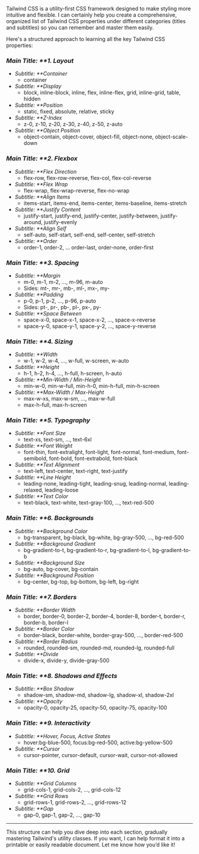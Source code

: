 Tailwind CSS is a utility-first CSS framework designed to make styling more intuitive and flexible. I can certainly help you create a comprehensive, organized list of Tailwind CSS properties under different categories (titles and subtitles) so you can remember and master them easily.

Here's a structured approach to learning all the key Tailwind CSS properties:

### _Main Title: \*\*1. Layout_

- _Subtitle: \*\*Container_
  - container
- _Subtitle: \*\*Display_
  - block, inline-block, inline, flex, inline-flex, grid, inline-grid, table, hidden
- _Subtitle: \*\*Position_
  - static, fixed, absolute, relative, sticky
- _Subtitle: \*\*Z-Index_
  - z-0, z-10, z-20, z-30, z-40, z-50, z-auto
- _Subtitle: \*\*Object Position_
  - object-contain, object-cover, object-fill, object-none, object-scale-down

### _Main Title: \*\*2. Flexbox_

- _Subtitle: \*\*Flex Direction_
  - flex-row, flex-row-reverse, flex-col, flex-col-reverse
- _Subtitle: \*\*Flex Wrap_
  - flex-wrap, flex-wrap-reverse, flex-no-wrap
- _Subtitle: \*\*Align Items_
  - items-start, items-end, items-center, items-baseline, items-stretch
- _Subtitle: \*\*Justify Content_
  - justify-start, justify-end, justify-center, justify-between, justify-around, justify-evenly
- _Subtitle: \*\*Align Self_
  - self-auto, self-start, self-end, self-center, self-stretch
- _Subtitle: \*\*Order_
  - order-1, order-2, ... order-last, order-none, order-first

### _Main Title: \*\*3. Spacing_

- _Subtitle: \*\*Margin_
  - m-0, m-1, m-2, ..., m-96, m-auto
  - Sides: mt-, mr-, mb-, ml-, mx-, my-
- _Subtitle: \*\*Padding_
  - p-0, p-1, p-2, ..., p-96, p-auto
  - Sides: pt-, pr-, pb-, pl-, px-, py-
- _Subtitle: \*\*Space Between_
  - space-x-0, space-x-1, space-x-2, ..., space-x-reverse
  - space-y-0, space-y-1, space-y-2, ..., space-y-reverse

### _Main Title: \*\*4. Sizing_

- _Subtitle: \*\*Width_
  - w-1, w-2, w-4, ..., w-full, w-screen, w-auto
- _Subtitle: \*\*Height_
  - h-1, h-2, h-4, ..., h-full, h-screen, h-auto
- _Subtitle: \*\*Min-Width / Min-Height_
  - min-w-0, min-w-full, min-h-0, min-h-full, min-h-screen
- _Subtitle: \*\*Max-Width / Max-Height_
  - max-w-xs, max-w-sm, ..., max-w-full
  - max-h-full, max-h-screen

### _Main Title: \*\*5. Typography_

- _Subtitle: \*\*Font Size_
  - text-xs, text-sm, ..., text-6xl
- _Subtitle: \*\*Font Weight_
  - font-thin, font-extralight, font-light, font-normal, font-medium, font-semibold, font-bold, font-extrabold, font-black
- _Subtitle: \*\*Text Alignment_
  - text-left, text-center, text-right, text-justify
- _Subtitle: \*\*Line Height_
  - leading-none, leading-tight, leading-snug, leading-normal, leading-relaxed, leading-loose
- _Subtitle: \*\*Text Color_
  - text-black, text-white, text-gray-100, ..., text-red-500

### _Main Title: \*\*6. Backgrounds_

- _Subtitle: \*\*Background Color_
  - bg-transparent, bg-black, bg-white, bg-gray-500, ..., bg-red-500
- _Subtitle: \*\*Background Gradient_
  - bg-gradient-to-t, bg-gradient-to-r, bg-gradient-to-l, bg-gradient-to-b
- _Subtitle: \*\*Background Size_
  - bg-auto, bg-cover, bg-contain
- _Subtitle: \*\*Background Position_
  - bg-center, bg-top, bg-bottom, bg-left, bg-right

### _Main Title: \*\*7. Borders_

- _Subtitle: \*\*Border Width_
  - border, border-0, border-2, border-4, border-8, border-t, border-r, border-b, border-l
- _Subtitle: \*\*Border Color_
  - border-black, border-white, border-gray-500, ..., border-red-500
- _Subtitle: \*\*Border Radius_
  - rounded, rounded-sm, rounded-md, rounded-lg, rounded-full
- _Subtitle: \*\*Divide_
  - divide-x, divide-y, divide-gray-500

### _Main Title: \*\*8. Shadows and Effects_

- _Subtitle: \*\*Box Shadow_
  - shadow-sm, shadow-md, shadow-lg, shadow-xl, shadow-2xl
- _Subtitle: \*\*Opacity_
  - opacity-0, opacity-25, opacity-50, opacity-75, opacity-100

### _Main Title: \*\*9. Interactivity_

- _Subtitle: \*\*Hover, Focus, Active States_
  - hover:bg-blue-500, focus:bg-red-500, active:bg-yellow-500
- _Subtitle: \*\*Cursor_
  - cursor-pointer, cursor-default, cursor-wait, cursor-not-allowed

### _Main Title: \*\*10. Grid_

- _Subtitle: \*\*Grid Columns_
  - grid-cols-1, grid-cols-2, ..., grid-cols-12
- _Subtitle: \*\*Grid Rows_
  - grid-rows-1, grid-rows-2, ..., grid-rows-12
- _Subtitle: \*\*Gap_
  - gap-0, gap-1, gap-2, ..., gap-10

---

This structure can help you dive deep into each section, gradually mastering Tailwind's utility classes. If you want, I can help format it into a printable or easily readable document. Let me know how you’d like it!
